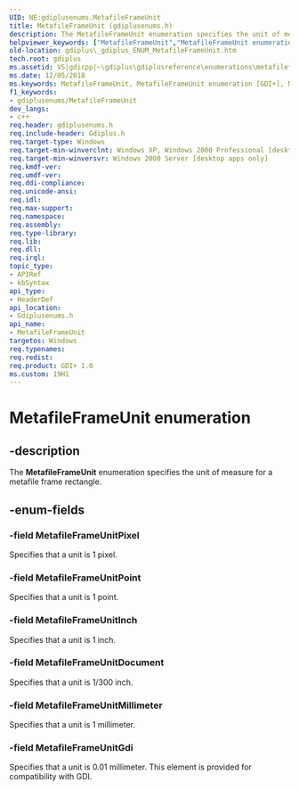 ```yaml
---
UID: NE:gdiplusenums.MetafileFrameUnit
title: MetafileFrameUnit (gdiplusenums.h)
description: The MetafileFrameUnit enumeration specifies the unit of measure for a metafile frame rectangle.helpviewer_keywords: ["MetafileFrameUnit","MetafileFrameUnit enumeration [GDI+]","MetafileFrameUnitDocument","MetafileFrameUnitGdi","MetafileFrameUnitInch","MetafileFrameUnitMillimeter","MetafileFrameUnitPixel","MetafileFrameUnitPoint","_gdiplus_ENUM_MetafileFrameUnit","gdiplus._gdiplus_ENUM_MetafileFrameUnit","gdiplusenums/MetafileFrameUnit","gdiplusenums/MetafileFrameUnitDocument","gdiplusenums/MetafileFrameUnitGdi","gdiplusenums/MetafileFrameUnitInch","gdiplusenums/MetafileFrameUnitMillimeter","gdiplusenums/MetafileFrameUnitPixel","gdiplusenums/MetafileFrameUnitPoint"]
old-location: gdiplus\_gdiplus_ENUM_MetafileFrameUnit.htm
tech.root: gdiplus
ms.assetid: VS|gdicpp|~\gdiplus\gdiplusreference\enumerations\metafileframeunit.htm
ms.date: 12/05/2018
ms.keywords: MetafileFrameUnit, MetafileFrameUnit enumeration [GDI+], MetafileFrameUnitDocument, MetafileFrameUnitGdi, MetafileFrameUnitInch, MetafileFrameUnitMillimeter, MetafileFrameUnitPixel, MetafileFrameUnitPoint, _gdiplus_ENUM_MetafileFrameUnit, gdiplus._gdiplus_ENUM_MetafileFrameUnit, gdiplusenums/MetafileFrameUnit, gdiplusenums/MetafileFrameUnitDocument, gdiplusenums/MetafileFrameUnitGdi, gdiplusenums/MetafileFrameUnitInch, gdiplusenums/MetafileFrameUnitMillimeter, gdiplusenums/MetafileFrameUnitPixel, gdiplusenums/MetafileFrameUnitPoint
f1_keywords:
- gdiplusenums/MetafileFrameUnit
dev_langs:
- c++
req.header: gdiplusenums.h
req.include-header: Gdiplus.h
req.target-type: Windows
req.target-min-winverclnt: Windows XP, Windows 2000 Professional [desktop apps only]
req.target-min-winversvr: Windows 2000 Server [desktop apps only]
req.kmdf-ver: 
req.umdf-ver: 
req.ddi-compliance: 
req.unicode-ansi: 
req.idl: 
req.max-support: 
req.namespace: 
req.assembly: 
req.type-library: 
req.lib: 
req.dll: 
req.irql: 
topic_type:
- APIRef
- kbSyntax
api_type:
- HeaderDef
api_location:
- Gdiplusenums.h
api_name:
- MetafileFrameUnit
targetos: Windows
req.typenames: 
req.redist: 
req.product: GDI+ 1.0
ms.custom: 19H1
---
```


# MetafileFrameUnit enumeration


## -description


The <b>MetafileFrameUnit</b> enumeration specifies the unit of measure for a metafile frame rectangle. 


## -enum-fields




### -field MetafileFrameUnitPixel

Specifies that a unit is 1 pixel. 


### -field MetafileFrameUnitPoint

Specifies that a unit is 1 point. 


### -field MetafileFrameUnitInch

Specifies that a unit is 1 inch. 


### -field MetafileFrameUnitDocument

Specifies that a unit is 1/300 inch. 


### -field MetafileFrameUnitMillimeter

Specifies that a unit is 1 millimeter. 


### -field MetafileFrameUnitGdi

Specifies that a unit is 0.01 millimeter. This element is provided for compatibility with GDI. 

